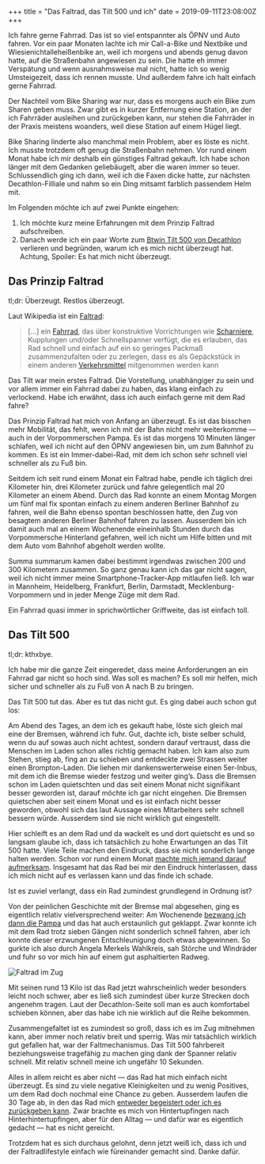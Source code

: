 +++
title = "Das Faltrad, das Tilt 500 und ich"
date = 2019-09-11T23:08:00Z
+++


Ich fahre gerne Fahrrad. Das ist so viel entspannter als ÖPNV und Auto fahren. Vor ein paar Monaten lachte ich mir Call-a-Bike und Nextbike und Wiesienichtalleheißenbike an, weil ich morgens und abends genug davon hatte, auf die Straßenbahn angewiesen zu sein. Die hatte eh immer Verspätung und wenn ausnahmsweise mal nicht, hatte ich so wenig Umsteigezeit, dass ich rennen musste. Und außerdem fahre ich halt einfach gerne Fahrrad.

Der Nachteil vom Bike Sharing war nur, dass es morgens auch ein Bike zum Sharen geben muss. Zwar gibt es in kurzer Entfernung eine Station, an der ich Fahrräder ausleihen und zurückgeben kann, nur stehen die Fahrräder in der Praxis meistens woanders, weil diese Station auf einem Hügel liegt.

Bike Sharing linderte also manchmal mein Problem, aber es löste es nicht. Ich musste trotzdem oft genug die Straßenbahn nehmen. Vor rund einem Monat habe ich mir deshalb ein günstiges Faltrad gekauft. Ich habe schon länger mit dem Gedanken geliebäugelt, aber die waren immer so teuer. Schlussendlich ging ich dann, weil ich die Faxen dicke hatte, zur nächsten Decathlon-Filliale und nahm so ein Ding mitsamt farblich passendem Helm mit.

Im Folgenden möchte ich auf zwei Punkte eingehen: 

1. Ich möchte kurz meine Erfahrungen mit dem Prinzip Faltrad aufschreiben.
2. Danach werde ich ein paar Worte zum [Btwin Tilt 500 von Decathlon](https://www.decathlon.de/p/faltrad-klapprad-20-tilt-500/_/R-p-120070?mc=8500544&c=BLAU) verlieren und begründen, warum ich es mich nicht überzeugt hat. Achtung, Spoiler: Es hat mich nicht überzeugt.

## Das Prinzip Faltrad

tl;dr: Überzeugt. Restlos überzeugt.

Laut Wikipedia ist ein [Faltrad](https://de.wikipedia.org/wiki/Faltrad):

> […] ein [Fahrrad](https://de.wikipedia.org/wiki/Fahrrad), das über konstruktive Vorrichtungen wie [Scharniere](https://de.wikipedia.org/wiki/Scharnier), Kupplungen und/oder Schnellspanner verfügt, die es erlauben, das Rad schnell und einfach auf ein so geringes Packmaß zusammenzufalten oder zu zerlegen, dass es als Gepäckstück in einem anderen  [Verkehrsmittel](https://de.wikipedia.org/wiki/Verkehrsmittel) mitgenommen werden kann

Das Tilt war mein erstes Faltrad. Die Vorstellung, unabhängiger zu sein und vor allem immer ein Fahrrad dabei zu haben, das klang einfach zu verlockend. Habe ich erwähnt, dass ich auch einfach gerne mit dem Rad fahre?

Das Prinzip Faltrad hat mich von Anfang an überzeugt. Es ist das bisschen mehr Mobilität, das fehlt, wenn ich mit der Bahn nicht mehr weiterkomme — auch in der Vorpommerschen Pampa. Es ist das morgens 10 Minuten länger schlafen, weil ich nicht auf den ÖPNV angewiesen bin, um zum Bahnhof zu kommen. Es ist ein Immer-dabei-Rad, mit dem ich schon sehr schnell viel schneller als zu Fuß bin.

Seitdem ich seit rund einem Monat ein Faltrad habe, pendle ich täglich drei Kilometer hin, drei Kilometer zurück und fahre gelegentlich mal 20 Kilometer an einem Abend. Durch das Rad konnte an einem Montag Morgen um fünf mal fix spontan einfach zu einem anderen Berliner Bahnhof zu fahren, weil die Bahn ebenso spontan beschlossen hatte, den Zug von besagtem anderen Berliner Bahnhof fahren zu lassen. Ausserdem bin ich damit auch mal an einem Wochenende eineinhalb Stunden durch das Vorpommersche Hinterland gefahren, weil ich nicht um Hilfe bitten und mit dem Auto vom Bahnhof abgeholt werden wollte.

Summa summarum kamen dabei bestimmt irgendwas zwischen 200 und 300 Kilometern zusammen. So ganz genau kann ich das gar nicht sagen, weil ich nicht immer meine Smartphone-Tracker-App mitlaufen ließ. Ich war in Mannheim, Heidelberg, Frankfurt, Berlin, Darmstadt, Mecklenburg-Vorpommern und in jeder Menge Züge mit dem Rad.

Ein Fahrrad quasi immer in sprichwörtlicher Griffweite, das ist einfach toll.

## Das Tilt 500

tl;dr: kthxbye.

Ich habe mir die ganze Zeit eingeredet, dass meine Anforderungen an ein Fahrrad gar nicht so hoch sind. Was soll es machen? Es soll mir helfen, mich sicher und schneller als zu Fuß von A nach B zu bringen.

Das Tilt 500 tut das. Aber es tut das nicht gut. Es ging dabei auch schon gut los:

Am Abend des Tages, an dem ich es gekauft habe, löste sich gleich mal eine der Bremsen, während ich fuhr. Gut, dachte ich, biste selber schuld, wenn du auf sowas auch nicht achtest, sondern darauf vertraust, dass die Menschen im Laden schon alles richtig gemacht haben. Ich kam also zum Stehen, stieg ab, fing an zu schieben und entdeckte zwei Strassen weiter einen Brompton-Laden. Die liehen mir dankenswerterweise einen 5er-Inbus, mit dem ich die Bremse wieder festzog und weiter ging’s. Dass die Bremsen schon im Laden quietschten und das seit einem Monat nicht signifikant besser geworden ist, darauf möchte ich gar nicht eingehen. Die Bremsen quietschen aber seit einem Monat und es ist einfach nicht besser geworden, obwohl sich das laut Aussage eines Mitarbeiters sehr schnell bessern würde. Ausserdem sind sie nicht wirklich gut eingestellt.

Hier schleift es an dem Rad und da wackelt es und dort quietscht es und so langsam glaube ich, dass ich tatsächlich zu hohe Erwartungen an das Tilt 500 hatte. Viele Teile machen den Eindruck, dass sie nicht sonderlich lange halten werden. Schon vor rund einem Monat [machte mich jemand darauf aufmerksam](https://twitter.com/mjw_2nd/status/1162717278812672000). Insgesamt hat das Rad bei mir den Eindruck hinterlassen, dass ich mich nicht auf es verlassen kann und das finde ich schade.

Ist es zuviel verlangt, dass ein Rad zumindest grundlegend in Ordnung ist?

Von der peinlichen Geschichte mit der Bremse mal abgesehen, ging es eigentlich relativ vielversprechend weiter: Am Wochenende [bezwang ich dann die Pampa](https://bullenscheisse.de/2019/ich-will-die-pampa-bezwingen/) und das hat auch erstaunlich gut geklappt. Zwar konnte ich mit dem Rad trotz sieben Gängen nicht sonderlich schnell fahren, aber ich konnte dieser erzwungenen Entschleunigung doch etwas abgewinnen. So gurkte ich also durch Angela Merkels Wahlkreis, sah Störche und Windräder und fuhr so vor mich hin auf einem gut asphaltierten Radweg.

![Faltrad im Zug](/2019/das-faltrad-das-tilt-500-und-ich/Faltrad_im_Zug.jpg)

Mit seinen rund 13 Kilo ist das Rad jetzt wahrscheinlich weder besonders leicht noch schwer, aber es ließ sich zumindest über kurze Strecken doch angenehm tragen. Laut der Decathlon-Seite soll man es auch komfortabel schieben können, aber das habe ich nie wirklich auf die Reihe bekommen.

Zusammengefaltet ist es zumindest so groß, dass ich es im Zug mitnehmen kann, aber immer noch relativ breit und sperrig. Was mir tatsächlich wirklich gut gefallen hat, war der Faltmechanismus. Das Tilt 500 fahrbereit beziehungsweise tragefähig zu machen ging dank der Spanner relativ schnell. Mit relativ schnell meine ich ungefähr 10 Sekunden.

Alles in allem reicht es aber nicht — das Rad hat mich einfach nicht überzeugt. Es sind zu viele negative Kleinigkeiten und zu wenig Positives, um dem Rad doch nochmal eine Chance zu geben. Ausserdem laufen die 30 Tage ab, in den das Rad mich [entweder begeistert oder ich es zurückgeben kann](https://www.decathlon.de/help/app/answers/list/c/5). Zwar brachte es mich von Hintertupfingen nach Hinterhintertupfingen, aber für den Alltag — und dafür war es eigentlich gedacht — hat es nicht gereicht.

Trotzdem hat es sich durchaus gelohnt, denn jetzt weiß ich, dass ich und der Faltradlifestyle einfach wie füreinander gemacht sind. Danke dafür.
